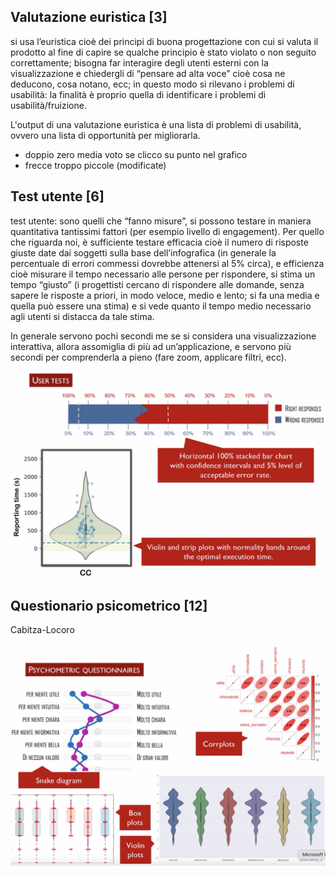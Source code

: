## Valutazione euristica [3]

si usa l’euristica cioè dei principi di buona progettazione con cui si valuta il prodotto al fine di capire se qualche principio è stato violato o non seguito correttamente; bisogna far interagire degli utenti esterni con la visualizzazione e chiedergli di “pensare ad alta voce” cioè cosa ne deducono, cosa notano, ecc; in questo modo si rilevano i problemi di usabilità: la finalità è proprio quella di identificare i problemi di usabilità/fruizione.

L'output di una valutazione euristica è una lista di problemi di usabilità, ovvero una lista di opportunità per migliorarla.

- doppio zero media voto se clicco su punto nel grafico
- frecce troppo piccole (modificate)

## Test utente [6]

test utente: sono quelli che “fanno misure”, si possono testare in maniera quantitativa tantissimi fattori (per esempio livello di engagement). Per quello che riguarda noi, è sufficiente testare efficacia cioè il numero di risposte giuste date dai soggetti sulla base dell’infografica (in generale la percentuale di errori commessi dovrebbe attenersi al 5% circa), e efficienza cioè misurare il tempo necessario alle persone per rispondere, si stima un tempo “giusto” (i progettisti cercano di rispondere alle domande, senza sapere le risposte a priori, in modo veloce, medio e lento; si fa una media e quella può essere una stima) e si vede quanto il tempo medio necessario agli utenti si distacca da tale stima.

In generale servono pochi secondi me se si considera una visualizzazione interattiva, allora assomiglia di più ad un’applicazione, e servono più secondi per comprenderla a pieno (fare zoom, applicare filtri, ecc).

![TestUtente](screenshots/2022-01-25-15-55-03.png)

## Questionario psicometrico [12]

Cabitza-Locoro

![QuestionarioPsicometrico](screenshots/2022-01-25-15-55-15.png)